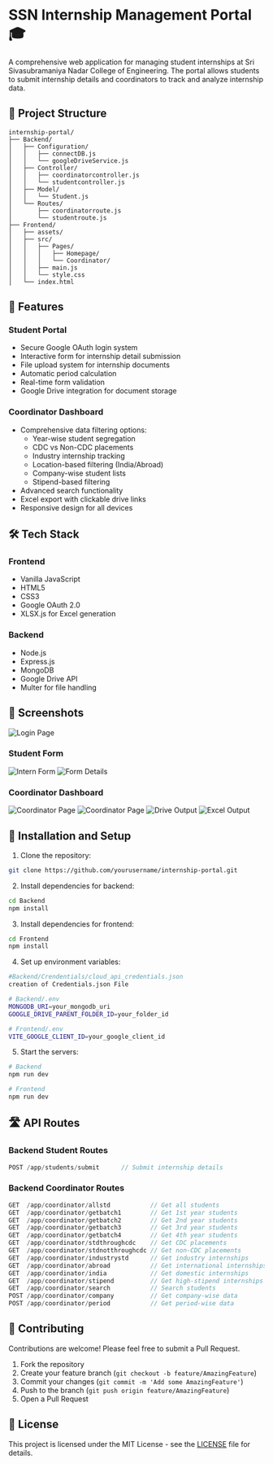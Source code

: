 # SSN Internship Management Portal 🎓

A comprehensive web application for managing student internships at Sri Sivasubramaniya Nadar College of Engineering. The portal allows students to submit internship details and coordinators to track and analyze internship data.

## 📐 Project Structure

```
internship-portal/
├── Backend/
│   ├── Configuration/
│   │   ├── connectDB.js
│   │   └── googleDriveService.js
│   ├── Controller/
│   │   ├── coordinatorcontroller.js
│   │   └── studentcontroller.js
│   ├── Model/
│   │   └── Student.js
│   └── Routes/
│       ├── coordinatorroute.js
│       └── studentroute.js
├── Frontend/
│   ├── assets/
│   ├── src/
│   │   ├── Pages/
│   │   │   ├── Homepage/
│   │   │   └── Coordinator/
│   │   ├── main.js
│   │   └── style.css
│   └── index.html
```

## 🌟 Features

### Student Portal
- Secure Google OAuth login system
- Interactive form for internship detail submission
- File upload system for internship documents
- Automatic period calculation
- Real-time form validation
- Google Drive integration for document storage

### Coordinator Dashboard
- Comprehensive data filtering options:
  - Year-wise student segregation
  - CDC vs Non-CDC placements
  - Industry internship tracking
  - Location-based filtering (India/Abroad)
  - Company-wise student lists
  - Stipend-based filtering
- Advanced search functionality
- Excel export with clickable drive links
- Responsive design for all devices


## 🛠️ Tech Stack

### Frontend
- Vanilla JavaScript
- HTML5
- CSS3
- Google OAuth 2.0
- XLSX.js for Excel generation

### Backend
- Node.js
- Express.js
- MongoDB
- Google Drive API
- Multer for file handling

## 📸 Screenshots

![Login Page](./Readme%20Assets/InternLogin.png)

### Student Form
![Intern Form](./Readme%20Assets/InterForm1.png)
![Form Details](./Readme%20Assets/InternForm2.png)

### Coordinator Dashboard
![Coordinator Page](./Readme%20Assets/CoordinatorPage1.png)
![Coordinator Page](./Readme%20Assets/CoordinatorPage.png)
![Drive Output](./Readme%20Assets/CoordinatorOutput1.png)
![Excel Output](./Readme%20Assets/ExcelOutput.png)

## 🚀 Installation and Setup

1. Clone the repository:
```bash
git clone https://github.com/yourusername/internship-portal.git
```

2. Install dependencies for backend:
```bash
cd Backend
npm install
```

3. Install dependencies for frontend:
```bash
cd Frontend
npm install
```

4. Set up environment variables:
```bash
#Backend/Crendentials/cloud_api_credentials.json
creation of Credentials.json File

# Backend/.env
MONGODB_URI=your_mongodb_uri
GOOGLE_DRIVE_PARENT_FOLDER_ID=your_folder_id

# Frontend/.env
VITE_GOOGLE_CLIENT_ID=your_google_client_id
```

5. Start the servers:
```bash
# Backend
npm run dev

# Frontend
npm run dev
```

## 🛣️ API Routes

### Backend Student Routes
```javascript
POST /app/students/submit      // Submit internship details
```

### Backend Coordinator Routes
```javascript
GET  /app/coordinator/allstd           // Get all students
GET  /app/coordinator/getbatch1        // Get 1st year students
GET  /app/coordinator/getbatch2        // Get 2nd year students
GET  /app/coordinator/getbatch3        // Get 3rd year students
GET  /app/coordinator/getbatch4        // Get 4th year students
GET  /app/coordinator/stdthroughcdc    // Get CDC placements
GET  /app/coordinator/stdnotthroughcdc // Get non-CDC placements
GET  /app/coordinator/industrystd      // Get industry internships
GET  /app/coordinator/abroad           // Get international internships
GET  /app/coordinator/india            // Get domestic internships
GET  /app/coordinator/stipend          // Get high-stipend internships
GET  /app/coordinator/search           // Search students
POST /app/coordinator/company          // Get company-wise data
POST /app/coordinator/period           // Get period-wise data
```

## 🤝 Contributing

Contributions are welcome! Please feel free to submit a Pull Request.

1. Fork the repository
2. Create your feature branch (`git checkout -b feature/AmazingFeature`)
3. Commit your changes (`git commit -m 'Add some AmazingFeature'`)
4. Push to the branch (`git push origin feature/AmazingFeature`)
5. Open a Pull Request

## 📄 License

This project is licensed under the MIT License - see the [LICENSE](LICENSE) file for details.
